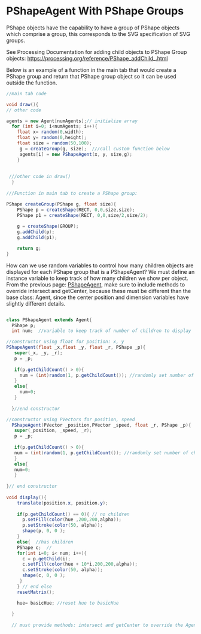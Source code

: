 # PShapeAgent With PShape Groups


PShape objects have the capability to have a group of PShape objects which comprise a group, this corresponds to the SVG specification of SVG groups.

See Processing Documentation for adding child objects to PShape Group objects: 
https://processing.org/reference/PShape_addChild_.html

Below is an example of a function in the main tab that would create a PShape group and return that PShape group object so it can be used outside the function.

```java
//main tab code

void draw(){
// other code

agents = new Agent[numAgents];// initialize array
  for (int i=0; i<numAgents; i++){
    float x= random(0,width);
    float y= random(0,height);
    float size = random(50,100);
     g = createGroup(g, size);  ///call custom function below
     agents[i] = new PShapeAgent(x, y, size,g);
    }
 
 
 ///other code in draw()
  }
  
///Function in main tab to create a PShape group:

PShape createGroup(PShape g, float size){
    PShape p = createShape(RECT, 0,0,size,size);
    PShape p1 = createShape(RECT, 0,0,size/2,size/2);
  
    g = createShape(GROUP);
    g.addChild(p);
    g.addChild(p1);

    return g;
}


```

How can we use random variables to control how many children objects are displayed for each PShape group that is a PShapeAgent?
We must define an instance variable to keep track of how many children we show per object.  From the previous page: [PShapeAgent](https://kdoore.gitbooks.io/cs1335/content/pshapeagent.html#pshapeagent-inherits-from-class-agent), make sure to include methods to override intersect and getCenter, because these must be different than the base class: Agent, since the center position and dimension variables have slightly different details.

```java

class PShapeAgent extends Agent{
  PShape p;
  int num;  //variable to keep track of number of children to display  

//constructor using float for position: x, y
PShapeAgent(float _x,float _y, float _r, PShape _p){
   super(_x, _y, _r);
   p = _p;
   
   if(p.getChildCount() > 0){
     num = (int)random(1, p.getChildCount()); //randomly set number of children each agent  will display
   }
   else{
     num=0;
   }
   
  }//end constructor

//constructor using PVectors for position, speed
  PShapeAgent(PVector _position,PVector _speed, float _r, PShape _p){
   super(_position, _speed, _r);
   p = _p;
   
   if(p.getChildCount() > 0){
   num = (int)random(1, p.getChildCount()); //randomly set number of children each agent  will display
   }
   else{
   num=0;
   }
   
}// end constructor
  
void display(){
    translate(position.x, position.y);
    
    if(p.getChildCount() == 0){ // no children
      p.setFill(color(hue ,200,200,alpha));
      p.setStroke(color(50, alpha));
      shape(p, 0, 0 );
    } 
    else{  //has children
    PShape c;  //
    for(int i=0; i< num; i++){
      c = p.getChild(i);
      c.setFill(color(hue + 10*i,200,200,alpha));
      c.setStroke(color(50, alpha));
      shape(c, 0, 0 );
     }
    } // end else
    resetMatrix();

    hue= basicHue; //reset hue to basicHue 
    
  }
  
  // must provide methods: intersect and getCenter to override the Agent class.
  ```